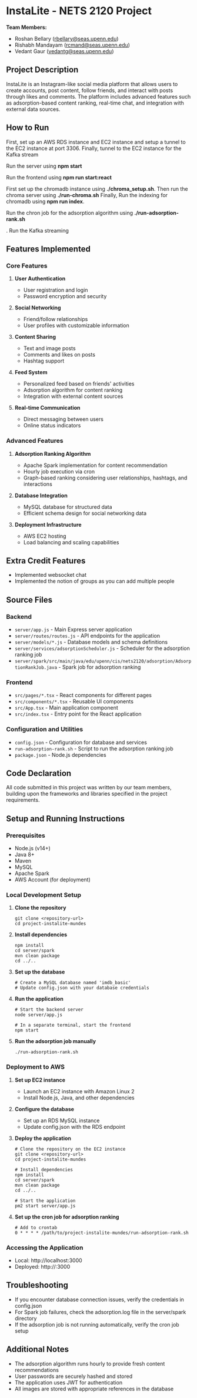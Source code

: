 # InstaLite - NETS 2120 Project

**Team Members:**
- Roshan Bellary (rbellary@seas.upenn.edu)
- Rishabh Mandayam (rcmand@seas.upenn.edu)
- Vedant Gaur (vedantg@seas.upenn.edu)

## Project Description

InstaLite is an Instagram-like social media platform that allows users to create accounts, post content, follow friends, and interact with posts through likes and comments. The platform includes advanced features such as adsorption-based content ranking, real-time chat, and integration with external data sources.

## How to Run
First, set up an AWS RDS instance and EC2 instance and setup a tunnel to the EC2 instance at
port 3306. Finally, tunnel to the EC2 instance for the Kafka stream

Run the server using **npm start**

Run the frontend using **npm run start:react**

First set up the chromadb instance using **./chroma_setup.sh**. Then run the chroma server using **./run-chroma.sh**
Finally, Run the indexing for chromadb using **npm run index**.

Run the chron job for the adsorption algorithm using **./run-adsorption-rank.sh**

. Run the Kafka streaming 
## Features Implemented

### Core Features
1. **User Authentication**
   - User registration and login
   - Password encryption and security

2. **Social Networking**
   - Friend/follow relationships
   - User profiles with customizable information

3. **Content Sharing**
   - Text and image posts
   - Comments and likes on posts
   - Hashtag support

4. **Feed System**
   - Personalized feed based on friends' activities
   - Adsorption algorithm for content ranking
   - Integration with external content sources

5. **Real-time Communication**
   - Direct messaging between users
   - Online status indicators

### Advanced Features
1. **Adsorption Ranking Algorithm**
   - Apache Spark implementation for content recommendation
   - Hourly job execution via cron
   - Graph-based ranking considering user relationships, hashtags, and interactions

2. **Database Integration**
   - MySQL database for structured data
   - Efficient schema design for social networking data

3. **Deployment Infrastructure**
   - AWS EC2 hosting
   - Load balancing and scaling capabilities

## Extra Credit Features
- Implemented websocket chat
- Implemented the notion of groups as you can add multiple people

## Source Files

### Backend
- `server/app.js` - Main Express server application
- `server/routes/routes.js` - API endpoints for the application
- `server/models/*.js` - Database models and schema definitions
- `server/services/adsorptionScheduler.js` - Scheduler for the adsorption ranking job
- `server/spark/src/main/java/edu/upenn/cis/nets2120/adsorption/AdsorptionRankJob.java` - Spark job for adsorption ranking

### Frontend
- `src/pages/*.tsx` - React components for different pages
- `src/components/*.tsx` - Reusable UI components
- `src/App.tsx` - Main application component
- `src/index.tsx` - Entry point for the React application

### Configuration and Utilities
- `config.json` - Configuration for database and services
- `run-adsorption-rank.sh` - Script to run the adsorption ranking job
- `package.json` - Node.js dependencies

## Code Declaration

All code submitted in this project was written by our team members, building upon the frameworks and libraries specified in the project requirements.

## Setup and Running Instructions

### Prerequisites
- Node.js (v14+)
- Java 8+
- Maven
- MySQL
- Apache Spark
- AWS Account (for deployment)

### Local Development Setup

1. **Clone the repository**
   ```
   git clone <repository-url>
   cd project-instalite-mundes
   ```

2. **Install dependencies**
   ```
   npm install
   cd server/spark
   mvn clean package
   cd ../..
   ```

3. **Set up the database**
   ```
   # Create a MySQL database named 'imdb_basic'
   # Update config.json with your database credentials
   ```

4. **Run the application**
   ```
   # Start the backend server
   node server/app.js
   
   # In a separate terminal, start the frontend
   npm start
   ```

5. **Run the adsorption job manually**
   ```
   ./run-adsorption-rank.sh
   ```

### Deployment to AWS

1. **Set up EC2 instance**
   - Launch an EC2 instance with Amazon Linux 2
   - Install Node.js, Java, and other dependencies

2. **Configure the database**
   - Set up an RDS MySQL instance
   - Update config.json with the RDS endpoint

3. **Deploy the application**
   ```
   # Clone the repository on the EC2 instance
   git clone <repository-url>
   cd project-instalite-mundes
   
   # Install dependencies
   npm install
   cd server/spark
   mvn clean package
   cd ../..
   
   # Start the application
   pm2 start server/app.js
   ```

4. **Set up the cron job for adsorption ranking**
   ```
   # Add to crontab
   0 * * * * /path/to/project-instalite-mundes/run-adsorption-rank.sh
   ```

### Accessing the Application

- Local: http://localhost:3000
- Deployed: http://<ec2-public-ip>:3000

## Troubleshooting

- If you encounter database connection issues, verify the credentials in config.json
- For Spark job failures, check the adsorption.log file in the server/spark directory
- If the adsorption job is not running automatically, verify the cron job setup

## Additional Notes

- The adsorption algorithm runs hourly to provide fresh content recommendations
- User passwords are securely hashed and stored
- The application uses JWT for authentication
- All images are stored with appropriate references in the database

